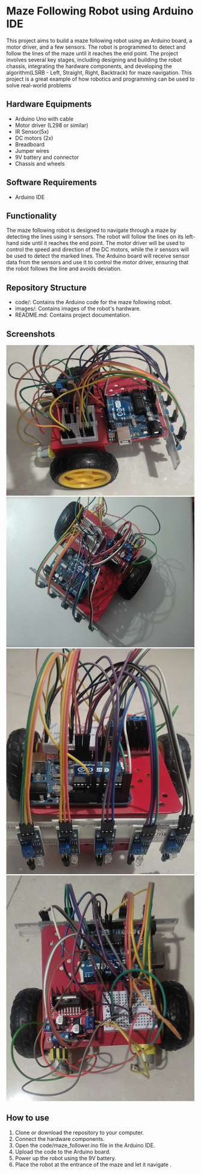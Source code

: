 
# Maze Following Robot using Arduino IDE

This project aims to build a maze following robot using an Arduino board, a motor driver, and a few sensors. The robot is programmed to detect and follow the lines of the maze until it reaches the end point.
The project involves several key stages, including designing and building the robot chassis, integrating the hardware components, and developing the algorithm(LSRB - Left, Straight, Right, Backtrack) for maze navigation. 
This project is a great example of how robotics and programming can be used to solve real-world problems


## Hardware Equipments
* Arduino Uno with cable
* Motor driver (L298 or similar)
* IR Sensor(5x)
* DC motors (2x)
* Breadboard
* Jumper wires
* 9V battery and connector
* Chassis and wheels






## Software Requirements 
* Arduino IDE

## Functionality
The maze following robot is designed to navigate through a maze by detecting the lines using ir sensors. The robot will follow the lines on its left-hand side until it reaches the end point. The motor driver will be used to control the speed and direction of the DC motors, while the ir sensors will be used to detect the marked lines. The Arduino board will receive sensor data from the  sensors and use it to control the motor driver, ensuring that the robot follows the line and avoids deviation.
## Repository Structure
* code/: Contains the Arduino code for the maze following robot.
* images/: Contains images of the robot's hardware.
* README.md: Contains project documentation.
## Screenshots


<img src = "./images/img1.jpg" width="500" height="400">
<img src = "./images/img2.jpg" width="500" height="400">
<img src = "./images/img3.jpg" width="500" height="600">
<img src = "./images/img4.jpg" width="500" height="600">



## How to use
1. Clone or download the repository to your computer.
2. Connect the hardware components.
3. Open the code/maze_follower.ino file in the Arduino IDE.
4. Upload the code to the Arduino board.
5. Power up the robot using the 9V battery.
6. Place the robot at the entrance of the maze and let it navigate .
